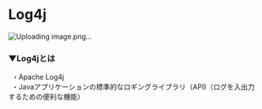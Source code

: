 # Log4j
![Uploading image.png…]()

### ▼Log4jとは
&ensp;・Apache Log4j<br>
&ensp;・Javaアプリケーションの標準的なロギングライブラリ（API)（ログを入出力するための便利な機能）<br>
<br>
